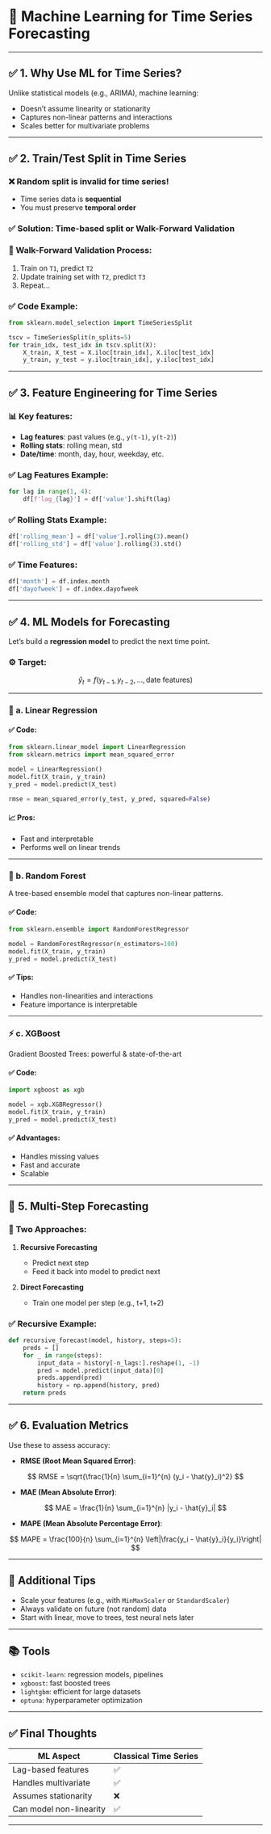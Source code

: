 # 📘 Machine Learning for Time Series Forecasting

---

## ✅ 1. Why Use ML for Time Series?

Unlike statistical models (e.g., ARIMA), machine learning:

* Doesn’t assume linearity or stationarity
* Captures non-linear patterns and interactions
* Scales better for multivariate problems

---

## ✅ 2. Train/Test Split in Time Series

### ❌ Random split is invalid for time series!

* Time series data is **sequential**
* You must preserve **temporal order**

### ✅ Solution: Time-based split or **Walk-Forward Validation**

### 🔁 Walk-Forward Validation Process:

1. Train on `T1`, predict `T2`
2. Update training set with `T2`, predict `T3`
3. Repeat...

### ✅ Code Example:

```python
from sklearn.model_selection import TimeSeriesSplit

tscv = TimeSeriesSplit(n_splits=5)
for train_idx, test_idx in tscv.split(X):
    X_train, X_test = X.iloc[train_idx], X.iloc[test_idx]
    y_train, y_test = y.iloc[train_idx], y.iloc[test_idx]
```

---

## ✅ 3. Feature Engineering for Time Series

### 📊 Key features:

* **Lag features**: past values (e.g., `y(t-1)`, `y(t-2)`)
* **Rolling stats**: rolling mean, std
* **Date/time**: month, day, hour, weekday, etc.

### ✅ Lag Features Example:

```python
for lag in range(1, 4):
    df[f'lag_{lag}'] = df['value'].shift(lag)
```

### ✅ Rolling Stats Example:

```python
df['rolling_mean'] = df['value'].rolling(3).mean()
df['rolling_std'] = df['value'].rolling(3).std()
```

### ✅ Time Features:

```python
df['month'] = df.index.month
df['dayofweek'] = df.index.dayofweek
```

---

## ✅ 4. ML Models for Forecasting

Let’s build a **regression model** to predict the next time point.

### ⚙️ Target:

$$
\hat{y}_t = f(y_{t-1}, y_{t-2}, \ldots, \text{date features})
$$

---

### 🔢 a. Linear Regression

#### ✅ Code:

```python
from sklearn.linear_model import LinearRegression
from sklearn.metrics import mean_squared_error

model = LinearRegression()
model.fit(X_train, y_train)
y_pred = model.predict(X_test)

rmse = mean_squared_error(y_test, y_pred, squared=False)
```

#### 📈 Pros:

* Fast and interpretable
* Performs well on linear trends

---

### 🌲 b. Random Forest

A tree-based ensemble model that captures non-linear patterns.

#### ✅ Code:

```python
from sklearn.ensemble import RandomForestRegressor

model = RandomForestRegressor(n_estimators=100)
model.fit(X_train, y_train)
y_pred = model.predict(X_test)
```

#### ✅ Tips:

* Handles non-linearities and interactions
* Feature importance is interpretable

---

### ⚡ c. XGBoost

Gradient Boosted Trees: powerful & state-of-the-art

#### ✅ Code:

```python
import xgboost as xgb

model = xgb.XGBRegressor()
model.fit(X_train, y_train)
y_pred = model.predict(X_test)
```

#### ✅ Advantages:

* Handles missing values
* Fast and accurate
* Scalable

---

## 🔁 5. Multi-Step Forecasting

### 🧩 Two Approaches:

1. **Recursive Forecasting**

   * Predict next step
   * Feed it back into model to predict next

2. **Direct Forecasting**

   * Train one model per step (e.g., t+1, t+2)

### ✅ Recursive Example:

```python
def recursive_forecast(model, history, steps=5):
    preds = []
    for _ in range(steps):
        input_data = history[-n_lags:].reshape(1, -1)
        pred = model.predict(input_data)[0]
        preds.append(pred)
        history = np.append(history, pred)
    return preds
```

---

## ✅ 6. Evaluation Metrics

Use these to assess accuracy:

* **RMSE (Root Mean Squared Error)**:

$$
RMSE = \sqrt{\frac{1}{n} \sum_{i=1}^{n} (y_i - \hat{y}_i)^2}
$$

* **MAE (Mean Absolute Error)**:

$$
MAE = \frac{1}{n} \sum_{i=1}^{n} |y_i - \hat{y}_i|
$$

* **MAPE (Mean Absolute Percentage Error)**:

$$
MAPE = \frac{100}{n} \sum_{i=1}^{n} \left|\frac{y_i - \hat{y}_i}{y_i}\right|
$$

---

## 🧠 Additional Tips

* Scale your features (e.g., with `MinMaxScaler` or `StandardScaler`)
* Always validate on future (not random) data
* Start with linear, move to trees, test neural nets later

---

## 📚 Tools

* `scikit-learn`: regression models, pipelines
* `xgboost`: fast boosted trees
* `lightgbm`: efficient for large datasets
* `optuna`: hyperparameter optimization

---

## ✅ Final Thoughts

| ML Aspect               | Classical Time Series |
| ----------------------- | --------------------- |
| Lag-based features      | ✅                     |
| Handles multivariate    | ✅                     |
| Assumes stationarity    | ❌                     |
| Can model non-linearity | ✅                     |

---
